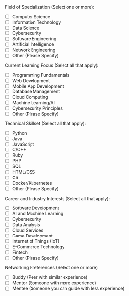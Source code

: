 Field of Specialization (Select one or more):

- [ ] Computer Science
- [ ] Information Technology
- [ ] Data Science
- [ ] Cybersecurity
- [ ] Software Engineering
- [ ] Artificial Intelligence
- [ ] Network Engineering
- [ ] Other (Please Specify)

Current Learning Focus (Select all that apply):

- [ ] Programming Fundamentals
- [ ] Web Development
- [ ] Mobile App Development
- [ ] Database Management
- [ ] Cloud Computing
- [ ] Machine Learning/AI
- [ ] Cybersecurity Principles
- [ ] Other (Please Specify)

Technical Skillset (Select all that apply):
- [ ] Python
- [ ] Java
- [ ] JavaScript
- [ ] C/C++
- [ ] Ruby
- [ ] PHP
- [ ] SQL
- [ ] HTML/CSS
- [ ] Git
- [ ] Docker/Kubernetes
- [ ] Other (Please Specify)

Career and Industry Interests (Select all that apply):
- [ ] Software Development
- [ ] AI and Machine Learning
- [ ] Cybersecurity
- [ ] Data Analysis
- [ ] Cloud Services
- [ ] Game Development
- [ ] Internet of Things (IoT)
- [ ] E-Commerce Technology
- [ ] Fintech
- [ ] Other (Please Specify)

Networking Preferences (Select one or more):
- [ ] Buddy (Peer with similar experience)
- [ ] Mentor (Someone with more experience)
- [ ] Mentee (Someone you can guide with less experience)